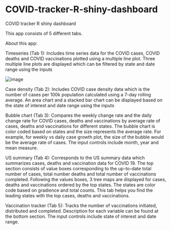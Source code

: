 # COVID-tracker-R-shiny-dashboard
COVID tracker R shiny dashboard

This app consists of 5 different tabs.

About this app:

Timeseries (Tab 1):
Includes time series data for the COVID cases, COVID deaths and COVID vaccinations plotted using a multiple line plot. Three multiple line plots are displayed which can be filtered by state and date range using the inputs


![image](https://user-images.githubusercontent.com/72050449/129120558-8b24f9fe-036c-4bc3-bfca-b017dfe77106.png)



Case density (Tab 2):
Includes COVID case density data which is the number of cases per 100k population calculated using a 7-day rolling average. An area chart and a stacked bar chart can be displayed based on the state of interest and date range using the inputs

Bubble chart (Tab 3):
Compares the weekly change rate and the daily change rate for COVID cases, deaths and vaccinations by average rate of cases, deaths and vaccinations for different states. The bubble chart is color coded based on states and the size represents the average rate. For example, for weekly vs daily case growth plot, the size of the bubble would be the average rate of cases. The input controls include month, year and mean measure.

US summary (Tab 4):
Corresponds to the US summary data which summarizes cases, deaths and vaccination data for COVID 19. The top section consists of value boxes corresponding to the up-to-date total number of cases, total number deaths and total number of vaccinations completed. Following the values boxes, 3 tree maps are displayed for cases, deaths and vaccinations ordered by the top states. The states are color code based on gradience and total counts. This tab helps you find the leading states with the top cases, deaths and vaccinations.

Vaccination tracker (Tab 5):
Tracks the number of vaccinations initiated, distributed and completed. Description for each variable can be found at the bottom section. The input controls include state of interest and date range.
